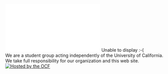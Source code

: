 ---
---
<object data="issues/0101b.pdf" type="application/pdf" width="100%" height="100%">
  <embed src="issues/0101b.pdf">
    Unable to display :-(
  </embed>
</object>
<br />
We are a student group acting independently of the University of California. We take full responsibility for our organization and this web site.
<br />
<a href="https://www.ocf.berkeley.edu">
  <img src="https://www.ocf.berkeley.edu/hosting-logos/ocf-hosted-penguin.svg" alt="Hosted by the OCF" style="border: 0;" />
</a>
